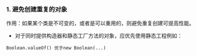 ### 1. 避免创建重复的对象

作用：如果某个类是不可变的，或者是可以重用的，则避免重复创建可提高性能。

- 对于同时提供构造器和静态工厂方法的对象，应优先使用静态工程例如：

```
Boolean.valueOf() 优于new Boolean(...)
```

 